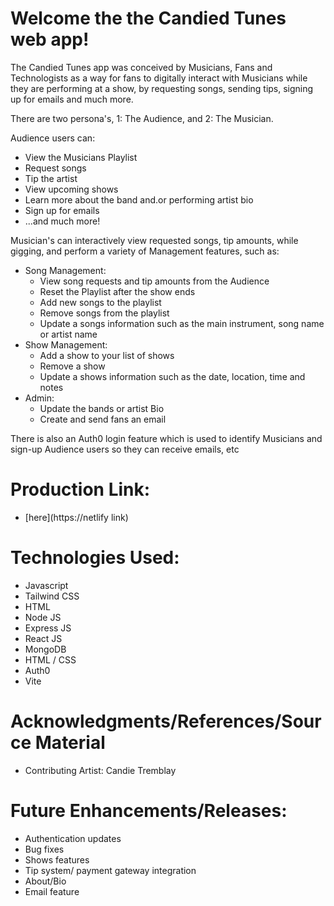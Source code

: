 # Welcome the the Candied Tunes web app!  

The Candied Tunes app was conceived by Musicians, Fans and Technologists as a way for fans to digitally interact with Musicians while they are performing at a show, by requesting songs, sending tips, signing up for emails and much more.  

There are two persona's, 1: The Audience, and 2: The Musician. 

Audience users can:
- View the Musicians Playlist
- Request songs
- Tip the artist
- View upcoming shows
- Learn more about the band and.or performing artist bio
- Sign up for emails
- ...and much more!  

Musician's can interactively view requested songs, tip amounts, while gigging, and perform a variety of Management features, such as:
- Song Management:
    - View song requests and tip amounts from the Audience
    - Reset the Playlist after the show ends
    - Add new songs to the playlist
    - Remove songs from the playlist
    - Update a songs information such as the main instrument, song name or artist name
- Show Management:
    - Add a show to your list of shows
    - Remove a show 
    - Update a shows information such as the date, location, time and notes
- Admin:
    - Update the bands or artist Bio
    - Create and send fans an email

There is also an Auth0 login feature which is used to identify Musicians and sign-up Audience users so they can receive emails, etc


# Production Link:

- [here](https://netlify link)


# Technologies Used:

- Javascript
- Tailwind CSS
- HTML
- Node JS
- Express JS
- React JS
- MongoDB
- HTML / CSS
- Auth0
- Vite


# Acknowledgments/References/Source Material

- Contributing Artist:  Candie Tremblay


# Future Enhancements/Releases:

- Authentication updates
- Bug fixes
- Shows features
- Tip system/ payment gateway integration
- About/Bio
- Email feature